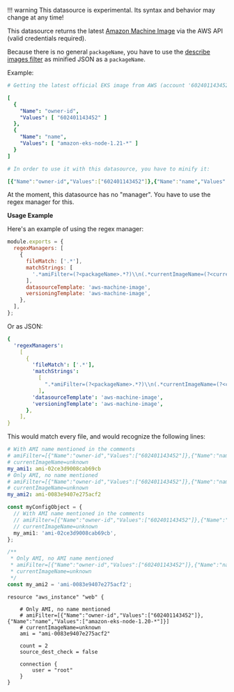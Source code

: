 <!-- prettier-ignore -->
!!! warning
    This datasource is experimental.
    Its syntax and behavior may change at any time!

This datasource returns the latest [Amazon Machine Image](https://docs.aws.amazon.com/en_en/AWSEC2/latest/UserGuide/AMIs.html) via the AWS API (valid credentials required).

Because there is no general `packageName`, you have to use the [describe images filter](https://docs.aws.amazon.com/AWSJavaScriptSDK/v3/latest/clients/client-ec2/interfaces/describeimagescommandinput.html#filters) as minified JSON as a `packageName`.

Example:

```yaml
# Getting the latest official EKS image from AWS (account '602401143452' for eu-central-1) for EKS 1.21 (name matches 'amazon-eks-node-1.21-*') would look as a describe images filter like:

[
  {
    "Name": "owner-id",
    "Values": [ "602401143452" ]
  },
  {
    "Name": "name",
    "Values": [ "amazon-eks-node-1.21-*" ]
  }
]

# In order to use it with this datasource, you have to minify it:

[{"Name":"owner-id","Values":["602401143452"]},{"Name":"name","Values":["amazon-eks-node-1.21-*"]}]
```

At the moment, this datasource has no "manager".
You have to use the regex manager for this.

**Usage Example**

Here's an example of using the regex manager:

```javascript
module.exports = {
  regexManagers: [
    {
      fileMatch: ['.*'],
      matchStrings: [
        '.*amiFilter=(?<packageName>.*?)\\n(.*currentImageName=(?<currentDigest>.*?)\\n)?(.*\\n)?.*?(?<depName>[a-zA-Z0-9-_:]*)[ ]*?[:|=][ ]*?["|\']?(?<currentValue>ami-[a-z0-9]{17})["|\']?.*',
      ],
      datasourceTemplate: 'aws-machine-image',
      versioningTemplate: 'aws-machine-image',
    },
  ],
};
```

Or as JSON:

```yaml
{
  'regexManagers':
    [
      {
        'fileMatch': ['.*'],
        'matchStrings':
          [
            ".*amiFilter=(?<packageName>.*?)\\n(.*currentImageName=(?<currentDigest>.*?)\\n)?(.*\\n)?.*?(?<depName>[a-zA-Z0-9-_:]*)[ ]*?[:|=][ ]*?[\"|']?(?<currentValue>ami-[a-z0-9]{17})[\"|']?.*",
          ],
        'datasourceTemplate': 'aws-machine-image',
        'versioningTemplate': 'aws-machine-image',
      },
    ],
}
```

This would match every file, and would recognize the following lines:

```yaml
# With AMI name mentioned in the comments
# amiFilter=[{"Name":"owner-id","Values":["602401143452"]},{"Name":"name","Values":["amazon-eks-node-1.21-*"]}]
# currentImageName=unknown
my_ami1: ami-02ce3d9008cab69cb
# Only AMI, no name mentioned
# amiFilter=[{"Name":"owner-id","Values":["602401143452"]},{"Name":"name","Values":["amazon-eks-node-1.20-*"]}]
# currentImageName=unknown
my_ami2: ami-0083e9407e275acf2
```

```typescript
const myConfigObject = {
  // With AMI name mentioned in the comments
  // amiFilter=[{"Name":"owner-id","Values":["602401143452"]},{"Name":"name","Values":["amazon-eks-node-1.21-*"]}]
  // currentImageName=unknown
  my_ami1: 'ami-02ce3d9008cab69cb',
};

/**
 * Only AMI, no AMI name mentioned
 * amiFilter=[{"Name":"owner-id","Values":["602401143452"]},{"Name":"name","Values":["amazon-eks-node-1.20-*"]}]
 * currentImageName=unknown
 */
const my_ami2 = 'ami-0083e9407e275acf2';
```

```hcl
resource "aws_instance" "web" {

    # Only AMI, no name mentioned
    # amiFilter=[{"Name":"owner-id","Values":["602401143452"]},{"Name":"name","Values":["amazon-eks-node-1.20-*"]}]
    # currentImageName=unknown
    ami = "ami-0083e9407e275acf2"

    count = 2
    source_dest_check = false

    connection {
        user = "root"
    }
}
```
